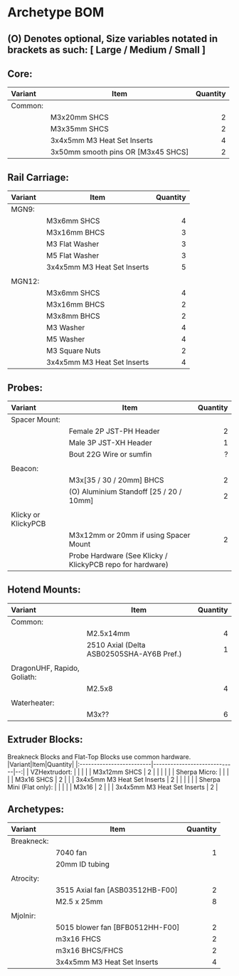 # Archetype BOM
## (O) Denotes optional, Size variables notated in brackets as such: [ Large / Medium / Small ]

## Core:
|Variant|Item|Quantity|
|:--------|-------------------------------------|--:|
| Common: |                                     |   |
|         | M3x20mm SHCS                        | 2 |
|         | M3x35mm SHCS                        | 2 |
|         | 3x4x5mm M3 Heat Set Inserts         | 4 |
|         | 3x50mm smooth pins OR  [M3x45 SHCS] | 2 |

## Rail Carriage:
|Variant|Item|Quantity|
|:-------|-----------------------------|--:|
| MGN9:  |                             |   |
|        | M3x6mm SHCS                 | 4 |
|        | M3x16mm BHCS                | 3 |
|        | M3 Flat Washer              | 3 |
|        | M5 Flat Washer              | 3 |
|        | 3x4x5mm M3 Heat Set Inserts | 5 |
|        |                             |   |
| MGN12: |                             |   |
|        | M3x6mm SHCS                 | 4 |
|        | M3x16mm BHCS                | 2 |
|        | M3x8mm BHCS                 | 2 |
|        | M3 Washer                   | 4 |
|        | M5 Washer                   | 4 |
|        | M3 Square Nuts              | 2 |
|        | 3x4x5mm M3 Heat Set Inserts | 4 |

## Probes:
|Variant|Item|Quantity|
|:--------------------|-----------------------------------------------------------|--:|
| Spacer Mount:       |                                                           |   |
|                     | Female 2P JST-PH Header                                   | 2 |
|                     | Male 3P JST-XH Header                                     | 1 |
|                     | Bout 22G Wire or sumfin                                   | ? |
|                     |                                                           |   |
| Beacon:             |                                                           |   |
|                     | M3x[35 / 30 / 20mm] BHCS                                  | 2 |
|                     | (O) Aluminium Standoff [25 / 20 / 10mm]                   | 2 |
|                     |                                                           |   |
| Klicky or KlickyPCB |                                                           |   |
|                     | M3x12mm or 20mm if using Spacer Mount                     | 2 |
|                     | Probe Hardware (See Klicky / KlickyPCB repo for hardware) |   |

## Hotend Mounts:
|Variant|Item|Quantity|
|:---------------------------|-------------------------------------------|--:|
| Common:                    |                                           |   |
|                            | M2.5x14mm                                 | 4 |
|                            | 2510 Axial (Delta ASB02505SHA-AY6B Pref.) | 1 |
|                            |                                           |   |
| DragonUHF, Rapido, Goliath:|                                           |   |
|                            | M2.5x8                                    | 4 |
|                            |                                           |   |
| Waterheater:               |                                           |   |
|                            | M3x??                                     | 6 |

## Extruder Blocks:
Breakneck Blocks and Flat-Top Blocks use common hardware.
|Variant|Item|Quantity|
|:-------------------------|-----------------------------|--:|
| VZHextrudort:            |                             |   |
|                          | M3x12mm SHCS                | 2 |
|                          |                             |   |
| Sherpa Micro:            |                             |   |
|                          | M3x16 SHCS                  | 2 |
|                          | 3x4x5mm M3 Heat Set Inserts | 2 |
|                          |                             |   |
| Sherpa Mini (Flat only): |                             |   |
|                          | M3x16                       | 2 |
|                          | 3x4x5mm M3 Heat Set Inserts | 2 |


## Archetypes:
|Variant|Item|Quantity|
|:----------|---------------------------------|--:|
| Breakneck:|                                 |   |
|           | 7040 fan                        | 1 |
|           | 20mm  ID tubing                 |   |
|           |                                 |   |
| Atrocity: |                                 |   |
|           | 3515 Axial fan [ASB03512HB-F00] | 2 |
|           | M2.5 x 25mm                     | 8 |
|           |                                 |   |
| Mjolnir:  |                                 |   |
|           | 5015 blower fan [BFB0512HH-F00] | 2 |
|           | m3x16 FHCS                      | 2 |
|           | m3x16 BHCS/FHCS                 | 2 |
|           | 3x4x5mm M3 Heat Set Inserts     | 4 |
